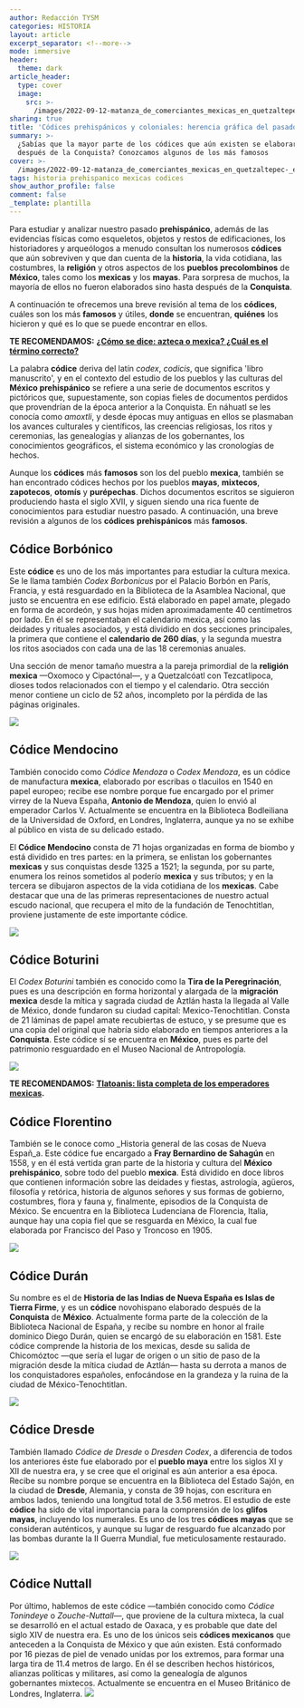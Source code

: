 ```yaml
---
author: Redacción TYSM
categories: HISTORIA
layout: article
excerpt_separator: <!--more-->
mode: immersive
header:
  theme: dark
article_header:
  type: cover
  image:
    src: >-
      /images/2022-09-12-matanza_de_comerciantes_mexicas_en_quetzaltepec-_en_el_folio_165r.jpg
sharing: true
title: 'Códices prehispánicos y coloniales: herencia gráfica del pasado'
summary: >-
  ¿Sabías que la mayor parte de los códices que aún existen se elaboraron
  después de la Conquista? Conozcamos algunos de los más famosos
cover: >-
  /images/2022-09-12-matanza_de_comerciantes_mexicas_en_quetzaltepec-_en_el_folio_165r.jpg
tags: historia prehispanico mexicas codices
show_author_profile: false
comment: false
_template: plantilla
---
```







Para estudiar y analizar nuestro pasado **prehispánico**, además de las evidencias físicas como esqueletos, objetos y restos de edificaciones, los historiadores y arqueólogos a menudo consultan los numerosos **códices** que aún sobreviven y que dan cuenta de la **historia**, la vida cotidiana, las costumbres, la **religión** y otros aspectos de los **pueblos precolombinos** de **México**, tales como los **mexicas** y los **mayas**. Para sorpresa de muchos, la mayoría de ellos no fueron elaborados sino hasta después de la **Conquista**.

A continuación te ofrecemos una breve revisión al tema de los **códices**, cuáles son los más **famosos** y útiles, **donde** se encuentran, **quiénes** los hicieron y qué es lo que se puede encontrar en ellos.

**TE RECOMENDAMOS:** [**¿Cómo se dice: azteca o mexica? ¿Cuál es el término correcto?**](https://blog.tonoysumariachi.com/historia/2022/07/13/como-se-dice-azteca-o-mexica-cual-es-el-termino-correcto.html)

La palabra **códice** deriva del latín _codex_, _codicis_, que significa 'libro manuscrito', y en el contexto del estudio de los pueblos y las culturas del **México prehispánico** se refiere a una serie de documentos escritos y pictóricos que, supuestamente, son copias fieles de documentos perdidos que provendrían de la época anterior a la Conquista. En náhuatl se les conocía como _amoxtli_, y desde épocas muy antiguas en ellos se plasmaban los avances culturales y científicos, las creencias religiosas, los ritos y ceremonias, las genealogías y alianzas de los gobernantes, los conocimientos geográficos, el sistema económico y las cronologías de hechos.

Aunque los **códices** más **famosos** son los del pueblo **mexica**, también se han encontrado códices hechos por los pueblos **mayas**, **mixtecos**, **zapotecos**, **otomís** y **purépechas**. Dichos documentos escritos se siguieron produciendo hasta el siglo XVII, y siguen siendo una rica fuente de conocimientos para estudiar nuestro pasado. A continuación, una breve revisión a algunos de los **códices** **prehispánicos** más **famosos**.

## Códice Borbónico

Este **códice** es uno de los más importantes para estudiar la cultura mexica. Se le llama también _Codex Borbonicus_ por el Palacio Borbón en París, Francia, y está resguardado en la Biblioteca de la Asamblea Nacional, que justo se encuentra en ese edificio. Está elaborado en papel amate, plegado en forma de acordeón, y sus hojas miden aproximadamente 40 centímetros por lado. En él se representaban el calendario mexica, así como las deidades y rituales asociados, y está dividido en dos secciones principales, la primera que contiene el **calendario de 260 días**, y la segunda muestra los ritos asociados con cada una de las 18 ceremonias anuales.

Una sección de menor tamaño muestra a la pareja primordial de la **religión mexica** —Oxomoco y Cipactónal—, y a Quetzalcóatl con Tezcatlipoca, dioses todos relacionados con el tiempo y el calendario. Otra sección menor contiene un ciclo de 52 años, incompleto por la pérdida de las páginas originales.

![](https://upload.wikimedia.org/wikipedia/commons/0/0b/Codex_Borbonicus_%28p._9%29.jpg)

## Códice Mendocino

También conocido como _Códice Mendoza_ o _Codex Mendoza_, es un códice de manufactura **mexica**, elaborado por escribas o tlacuilos en 1540 en papel europeo; recibe ese nombre porque fue encargado por el primer virrey de la Nueva España, **Antonio de Mendoza**, quien lo envió al emperador Carlos V. Actualmente se encuentra en la Biblioteca Bodleiliana de la Universidad de Oxford, en Londres, Inglaterra, aunque ya no se exhibe al público en vista de su delicado estado.

El **Códice Mendocino** consta de 71 hojas organizadas en forma de biombo y está dividido en tres partes: en la primera, se enlistan los gobernantes **mexicas** y sus conquistas desde 1325 a 1521; la segunda, por su parte, enumera los reinos sometidos al poderío **mexica** y sus tributos; y en la tercera se dibujaron aspectos de la vida cotidiana de los **mexicas**. Cabe destacar que una de las primeras representaciones de nuestro actual escudo nacional, que recupera el mito de la fundación de Tenochtitlan, proviene justamente de este importante códice.

![](https://upload.wikimedia.org/wikipedia/commons/e/e2/Codex_Mendoza_folio_2r.jpg)

## Códice Boturini

El _Codex Boturini_ también es conocido como la **Tira de la Peregrinación**, pues es una descripción en forma horizontal y alargada de la **migración mexica** desde la mítica y sagrada ciudad de Aztlán hasta la llegada al Valle de México, donde fundaron su ciudad capital: Mexico-Tenochtitlan. Consta de 21 láminas de papel amate recubiertas de estuco, y se presume que es una copia del original que habría sido elaborado en tiempos anteriores a la **Conquista**. Este códice sí se encuentra en **México**, pues es parte del patrimonio resguardado en el Museo Nacional de Antropología.

![](https://upload.wikimedia.org/wikipedia/commons/thumb/f/fc/Boturini_Codex_%28folio_15%29.JPG/1005px-Boturini_Codex_%28folio_15%29.JPG)

**TE RECOMENDAMOS:** [**Tlatoanis: lista completa de los emperadores mexicas**](https://blog.tonoysumariachi.com/historia/2022/06/08/tlatoanis-lista-completa-de-los-emperadores-mexicas.html)**.**

## Códice Florentino

También se le conoce como \_Historia general de las cosas de Nueva Españ_a. Este códice fue encargado a **Fray Bernardino de Sahagún** en 1558, y en él está vertida gran parte de la historia y cultura del **México** **prehispánico**, sobre todo del pueblo **mexica**. Está dividido en doce libros que contienen información sobre las deidades y fiestas, astrología, agüeros, filosofía y retórica, historia de algunos señores y sus formas de gobierno, costumbres, flora y fauna y, finalmente, episodios de la Conquista de México. Se encuentra en la Biblioteca Ludenciana de Florencia, Italia, aunque hay una copia fiel que se resguarda en México, la cual fue elaborada por Francisco del Paso y Troncoso en 1905.

![](https://upload.wikimedia.org/wikipedia/commons/thumb/a/af/Florentine_Codex_Fol_1_mercaderes_plumas_ropa_metales.png/1019px-Florentine_Codex_Fol_1_mercaderes_plumas_ropa_metales.png)

## Códice Durán

Su nombre es el de **Historia de las Indias de Nueva España es Islas de Tierra Firme**, y es un **códice** novohispano elaborado después de la **Conquista** de **México**. Actualmente forma parte de la colección de la Biblioteca Nacional de España, y recibe su nombre en honor al fraile dominico Diego Durán, quien se encargó de su elaboración en 1581. Este códice comprende la historia de los mexicas, desde su salida de Chicomóztoc —que sería el lugar de origen o un sitio de paso de la migración desde la mítica ciudad de Aztlán— hasta su derrota a manos de los conquistadores españoles, enfocándose en la grandeza y la ruina de la ciudad de México-Tenochtitlan.

![](https://upload.wikimedia.org/wikipedia/commons/3/36/Codex_Duran%2C_page_1.jpg)

## Códice Dresde

También llamado _Códice de Dresde_ o _Dresden Codex_, a diferencia de todos los anteriores éste fue elaborado por el **pueblo maya** entre los siglos XI y XII de nuestra era, y se cree que el original es aún anterior a esa época. Recibe su nombre porque se encuentra en la Biblioteca del Estado Sajón, en la ciudad de **Dresde**, Alemania, y consta de 39 hojas, con escritura en ambos lados, teniendo una longitud total de 3.56 metros. El estudio de este **códice** ha sido de vital importancia para la comprensión de los **glifos mayas**, incluyendo los numerales. Es uno de los tres **códices** **mayas** que se consideran auténticos, y aunque su lugar de resguardo fue alcanzado por las bombas durante la II Guerra Mundial, fue meticulosamente restaurado.

![](https://upload.wikimedia.org/wikipedia/commons/thumb/c/ce/Dresden_codex%2C_page_2.jpg/472px-Dresden_codex%2C_page_2.jpg)

## Códice Nuttall

Por último, hablemos de este códice —también conocido como _Códice Tonindeye_ o _Zouche-Nuttall—_, que proviene de la cultura mixteca, la cual se desarrolló en el actual estado de Oaxaca, y es probable que date del siglo XIV de nuestra era. Es uno de los únicos seis **códices mexicanos** que anteceden a la Conquista de México y que aún existen. Está conformado por 16 piezas de piel de venado unidas por los extremos, para formar una larga tira de 11.4 metros de largo. En él se describen hechos históricos, alianzas políticas y militares, así como la genealogía de algunos gobernantes mixtecos. Actualmente se encuentra en el Museo Británico de Londres, Inglaterra.
![](https://upload.wikimedia.org/wikipedia/commons/thumb/0/06/Codex_Zouche-Nuttall_01.jpg/1024px-Codex_Zouche-Nuttall_01.jpg)
